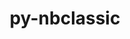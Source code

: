 ---
title: "py-nbclassic"
layout: cache
categories: [package, develop]
meta: {"compilers": ["gcc@=11.4.0", "gcc@=9.4.0", "oneapi@=2024.2.1"], "num_specs": 66, "num_specs_by_stack": {"e4s": 30, "e4s-neoverse-v2": 8, "e4s-neoverse_v1": 9, "e4s-oneapi": 13, "e4s-power": 6, "root": 66}, "oss": ["ubuntu20.04", "ubuntu22.04"], "platforms": ["linux"], "stacks": ["e4s", "e4s-neoverse-v2", "e4s-neoverse_v1", "e4s-oneapi", "e4s-power", "root"], "targets": ["neoverse_v1", "neoverse_v2", "ppc64le", "x86_64_v3"], "versions": ["1.1.0"]}
spec_details: [{"compiler": "gcc@=9.4.0", "hash": "umsmmp7bdirbtklxxxulsbhwvekygfdc", "os": "ubuntu20.04", "platform": "linux", "size": "-", "stacks": ["e4s-power", "root"], "tarball": "https://binaries.spack.io/develop/build_cache/linux-ubuntu20.04-ppc64le/gcc-9.4.0/py-nbclassic-1.1.0/linux-ubuntu20.04-ppc64le-gcc-9.4.0-py-nbclassic-1.1.0-umsmmp7bdirbtklxxxulsbhwvekygfdc.spack", "target": "ppc64le", "variants": ["build_system=python_pip"], "versions": ["1.1.0"]}, {"compiler": "gcc@=9.4.0", "hash": "s5buwghyxegv4etqcow4u7dbtongcgm5", "os": "ubuntu20.04", "platform": "linux", "size": "-", "stacks": ["e4s-power", "root"], "tarball": "https://binaries.spack.io/develop/build_cache/linux-ubuntu20.04-ppc64le/gcc-9.4.0/py-nbclassic-1.1.0/linux-ubuntu20.04-ppc64le-gcc-9.4.0-py-nbclassic-1.1.0-s5buwghyxegv4etqcow4u7dbtongcgm5.spack", "target": "ppc64le", "variants": ["build_system=python_pip"], "versions": ["1.1.0"]}, {"compiler": "gcc@=9.4.0", "hash": "d6xd5tdr6jiy642irunuo7saeqd45iub", "os": "ubuntu20.04", "platform": "linux", "size": "-", "stacks": ["e4s-power", "root"], "tarball": "https://binaries.spack.io/develop/build_cache/linux-ubuntu20.04-ppc64le/gcc-9.4.0/py-nbclassic-1.1.0/linux-ubuntu20.04-ppc64le-gcc-9.4.0-py-nbclassic-1.1.0-d6xd5tdr6jiy642irunuo7saeqd45iub.spack", "target": "ppc64le", "variants": ["build_system=python_pip"], "versions": ["1.1.0"]}, {"compiler": "gcc@=9.4.0", "hash": "5bbi3say7kml642bzuwvug2o5orapwme", "os": "ubuntu20.04", "platform": "linux", "size": "-", "stacks": ["e4s-power", "root"], "tarball": "https://binaries.spack.io/develop/build_cache/linux-ubuntu20.04-ppc64le/gcc-9.4.0/py-nbclassic-1.1.0/linux-ubuntu20.04-ppc64le-gcc-9.4.0-py-nbclassic-1.1.0-5bbi3say7kml642bzuwvug2o5orapwme.spack", "target": "ppc64le", "variants": ["build_system=python_pip"], "versions": ["1.1.0"]}, {"compiler": "gcc@=9.4.0", "hash": "xoooigeor636ssakeg6o6mny4c3li6e2", "os": "ubuntu20.04", "platform": "linux", "size": "-", "stacks": ["e4s-power", "root"], "tarball": "https://binaries.spack.io/develop/build_cache/linux-ubuntu20.04-ppc64le/gcc-9.4.0/py-nbclassic-1.1.0/linux-ubuntu20.04-ppc64le-gcc-9.4.0-py-nbclassic-1.1.0-xoooigeor636ssakeg6o6mny4c3li6e2.spack", "target": "ppc64le", "variants": ["build_system=python_pip"], "versions": ["1.1.0"]}, {"compiler": "gcc@=9.4.0", "hash": "zdfu5gl6egq2oskzyqn6z42dp4akdiao", "os": "ubuntu20.04", "platform": "linux", "size": "-", "stacks": ["e4s-power", "root"], "tarball": "https://binaries.spack.io/develop/build_cache/linux-ubuntu20.04-ppc64le/gcc-9.4.0/py-nbclassic-1.1.0/linux-ubuntu20.04-ppc64le-gcc-9.4.0-py-nbclassic-1.1.0-zdfu5gl6egq2oskzyqn6z42dp4akdiao.spack", "target": "ppc64le", "variants": ["build_system=python_pip"], "versions": ["1.1.0"]}, {"compiler": "gcc@=11.4.0", "hash": "jbdllc7hfdeqfkk5csqimcdvhmeezvuu", "os": "ubuntu22.04", "platform": "linux", "size": "-", "stacks": ["e4s-neoverse_v1", "root"], "tarball": "https://binaries.spack.io/develop/build_cache/linux-ubuntu22.04-neoverse_v1/gcc-11.4.0/py-nbclassic-1.1.0/linux-ubuntu22.04-neoverse_v1-gcc-11.4.0-py-nbclassic-1.1.0-jbdllc7hfdeqfkk5csqimcdvhmeezvuu.spack", "target": "neoverse_v1", "variants": ["build_system=python_pip"], "versions": ["1.1.0"]}, {"compiler": "gcc@=11.4.0", "hash": "e57aqrui2zxzksv6k3immh4l3o4lc5re", "os": "ubuntu22.04", "platform": "linux", "size": "-", "stacks": ["e4s-neoverse_v1", "root"], "tarball": "https://binaries.spack.io/develop/build_cache/linux-ubuntu22.04-neoverse_v1/gcc-11.4.0/py-nbclassic-1.1.0/linux-ubuntu22.04-neoverse_v1-gcc-11.4.0-py-nbclassic-1.1.0-e57aqrui2zxzksv6k3immh4l3o4lc5re.spack", "target": "neoverse_v1", "variants": ["build_system=python_pip"], "versions": ["1.1.0"]}, {"compiler": "gcc@=11.4.0", "hash": "dwpd27xk5ir2ph32zce5xsac7mpwbm4s", "os": "ubuntu22.04", "platform": "linux", "size": "-", "stacks": ["e4s-neoverse_v1", "root"], "tarball": "https://binaries.spack.io/develop/build_cache/linux-ubuntu22.04-neoverse_v1/gcc-11.4.0/py-nbclassic-1.1.0/linux-ubuntu22.04-neoverse_v1-gcc-11.4.0-py-nbclassic-1.1.0-dwpd27xk5ir2ph32zce5xsac7mpwbm4s.spack", "target": "neoverse_v1", "variants": ["build_system=python_pip"], "versions": ["1.1.0"]}, {"compiler": "gcc@=11.4.0", "hash": "stluawnrhxvd33zb7pr5v3zibnd5spe3", "os": "ubuntu22.04", "platform": "linux", "size": "-", "stacks": ["e4s-neoverse_v1", "root"], "tarball": "https://binaries.spack.io/develop/build_cache/linux-ubuntu22.04-neoverse_v1/gcc-11.4.0/py-nbclassic-1.1.0/linux-ubuntu22.04-neoverse_v1-gcc-11.4.0-py-nbclassic-1.1.0-stluawnrhxvd33zb7pr5v3zibnd5spe3.spack", "target": "neoverse_v1", "variants": ["build_system=python_pip"], "versions": ["1.1.0"]}, {"compiler": "gcc@=11.4.0", "hash": "a4vx57ng2b6lmaj5svg7yv5zzjfmij7s", "os": "ubuntu22.04", "platform": "linux", "size": "-", "stacks": ["e4s-neoverse_v1", "root"], "tarball": "https://binaries.spack.io/develop/build_cache/linux-ubuntu22.04-neoverse_v1/gcc-11.4.0/py-nbclassic-1.1.0/linux-ubuntu22.04-neoverse_v1-gcc-11.4.0-py-nbclassic-1.1.0-a4vx57ng2b6lmaj5svg7yv5zzjfmij7s.spack", "target": "neoverse_v1", "variants": ["build_system=python_pip"], "versions": ["1.1.0"]}, {"compiler": "gcc@=11.4.0", "hash": "ujb44cmsvonkosuzukecmnqksoijfpu4", "os": "ubuntu22.04", "platform": "linux", "size": "-", "stacks": ["e4s-neoverse_v1", "root"], "tarball": "https://binaries.spack.io/develop/build_cache/linux-ubuntu22.04-neoverse_v1/gcc-11.4.0/py-nbclassic-1.1.0/linux-ubuntu22.04-neoverse_v1-gcc-11.4.0-py-nbclassic-1.1.0-ujb44cmsvonkosuzukecmnqksoijfpu4.spack", "target": "neoverse_v1", "variants": ["build_system=python_pip"], "versions": ["1.1.0"]}, {"compiler": "gcc@=11.4.0", "hash": "vb5o6zbpywm77vptg63rkoiqs65pmbfg", "os": "ubuntu22.04", "platform": "linux", "size": "-", "stacks": ["e4s-neoverse_v1", "root"], "tarball": "https://binaries.spack.io/develop/build_cache/linux-ubuntu22.04-neoverse_v1/gcc-11.4.0/py-nbclassic-1.1.0/linux-ubuntu22.04-neoverse_v1-gcc-11.4.0-py-nbclassic-1.1.0-vb5o6zbpywm77vptg63rkoiqs65pmbfg.spack", "target": "neoverse_v1", "variants": ["build_system=python_pip"], "versions": ["1.1.0"]}, {"compiler": "gcc@=11.4.0", "hash": "woxszjqss3qx4dvg42h7ifyy3hxyqthg", "os": "ubuntu22.04", "platform": "linux", "size": "-", "stacks": ["e4s-neoverse_v1", "root"], "tarball": "https://binaries.spack.io/develop/build_cache/linux-ubuntu22.04-neoverse_v1/gcc-11.4.0/py-nbclassic-1.1.0/linux-ubuntu22.04-neoverse_v1-gcc-11.4.0-py-nbclassic-1.1.0-woxszjqss3qx4dvg42h7ifyy3hxyqthg.spack", "target": "neoverse_v1", "variants": ["build_system=python_pip"], "versions": ["1.1.0"]}, {"compiler": "gcc@=11.4.0", "hash": "crosr5pkvxscrjojl7w3dq3hgws4p7ul", "os": "ubuntu22.04", "platform": "linux", "size": "-", "stacks": ["e4s-neoverse_v1", "root"], "tarball": "https://binaries.spack.io/develop/build_cache/linux-ubuntu22.04-neoverse_v1/gcc-11.4.0/py-nbclassic-1.1.0/linux-ubuntu22.04-neoverse_v1-gcc-11.4.0-py-nbclassic-1.1.0-crosr5pkvxscrjojl7w3dq3hgws4p7ul.spack", "target": "neoverse_v1", "variants": ["build_system=python_pip"], "versions": ["1.1.0"]}, {"compiler": "gcc@=11.4.0", "hash": "thnml5bnfrbpkc5lkxd2w5ocq7r4azzf", "os": "ubuntu22.04", "platform": "linux", "size": "-", "stacks": ["e4s-neoverse-v2", "root"], "tarball": "https://binaries.spack.io/develop/build_cache/linux-ubuntu22.04-neoverse_v2/gcc-11.4.0/py-nbclassic-1.1.0/linux-ubuntu22.04-neoverse_v2-gcc-11.4.0-py-nbclassic-1.1.0-thnml5bnfrbpkc5lkxd2w5ocq7r4azzf.spack", "target": "neoverse_v2", "variants": ["build_system=python_pip"], "versions": ["1.1.0"]}, {"compiler": "gcc@=11.4.0", "hash": "loknvplfbbd2wxxyu6kwl2bcsmxbskzg", "os": "ubuntu22.04", "platform": "linux", "size": "-", "stacks": ["e4s-neoverse-v2", "root"], "tarball": "https://binaries.spack.io/develop/build_cache/linux-ubuntu22.04-neoverse_v2/gcc-11.4.0/py-nbclassic-1.1.0/linux-ubuntu22.04-neoverse_v2-gcc-11.4.0-py-nbclassic-1.1.0-loknvplfbbd2wxxyu6kwl2bcsmxbskzg.spack", "target": "neoverse_v2", "variants": ["build_system=python_pip"], "versions": ["1.1.0"]}, {"compiler": "gcc@=11.4.0", "hash": "ayvhiyztxu6snoepzem2wnyl6hazvqiy", "os": "ubuntu22.04", "platform": "linux", "size": "-", "stacks": ["e4s-neoverse-v2", "root"], "tarball": "https://binaries.spack.io/develop/build_cache/linux-ubuntu22.04-neoverse_v2/gcc-11.4.0/py-nbclassic-1.1.0/linux-ubuntu22.04-neoverse_v2-gcc-11.4.0-py-nbclassic-1.1.0-ayvhiyztxu6snoepzem2wnyl6hazvqiy.spack", "target": "neoverse_v2", "variants": ["build_system=python_pip"], "versions": ["1.1.0"]}, {"compiler": "gcc@=11.4.0", "hash": "mlzcvta5rvtk3cze7yskt5lpcsldaiep", "os": "ubuntu22.04", "platform": "linux", "size": "-", "stacks": ["e4s-neoverse-v2", "root"], "tarball": "https://binaries.spack.io/develop/build_cache/linux-ubuntu22.04-neoverse_v2/gcc-11.4.0/py-nbclassic-1.1.0/linux-ubuntu22.04-neoverse_v2-gcc-11.4.0-py-nbclassic-1.1.0-mlzcvta5rvtk3cze7yskt5lpcsldaiep.spack", "target": "neoverse_v2", "variants": ["build_system=python_pip"], "versions": ["1.1.0"]}, {"compiler": "gcc@=11.4.0", "hash": "o7pbaknkkrcj5eilrrll5ngbvinavjha", "os": "ubuntu22.04", "platform": "linux", "size": "-", "stacks": ["e4s-neoverse-v2", "root"], "tarball": "https://binaries.spack.io/develop/build_cache/linux-ubuntu22.04-neoverse_v2/gcc-11.4.0/py-nbclassic-1.1.0/linux-ubuntu22.04-neoverse_v2-gcc-11.4.0-py-nbclassic-1.1.0-o7pbaknkkrcj5eilrrll5ngbvinavjha.spack", "target": "neoverse_v2", "variants": ["build_system=python_pip"], "versions": ["1.1.0"]}, {"compiler": "gcc@=11.4.0", "hash": "bc3p3lgx5q2km5le6tfctorvywc3buct", "os": "ubuntu22.04", "platform": "linux", "size": "-", "stacks": ["e4s-neoverse-v2", "root"], "tarball": "https://binaries.spack.io/develop/build_cache/linux-ubuntu22.04-neoverse_v2/gcc-11.4.0/py-nbclassic-1.1.0/linux-ubuntu22.04-neoverse_v2-gcc-11.4.0-py-nbclassic-1.1.0-bc3p3lgx5q2km5le6tfctorvywc3buct.spack", "target": "neoverse_v2", "variants": ["build_system=python_pip"], "versions": ["1.1.0"]}, {"compiler": "gcc@=11.4.0", "hash": "ryeeqm26it3rsmvvb2a3vt6tu3d2ad5g", "os": "ubuntu22.04", "platform": "linux", "size": "-", "stacks": ["e4s-neoverse-v2", "root"], "tarball": "https://binaries.spack.io/develop/build_cache/linux-ubuntu22.04-neoverse_v2/gcc-11.4.0/py-nbclassic-1.1.0/linux-ubuntu22.04-neoverse_v2-gcc-11.4.0-py-nbclassic-1.1.0-ryeeqm26it3rsmvvb2a3vt6tu3d2ad5g.spack", "target": "neoverse_v2", "variants": ["build_system=python_pip"], "versions": ["1.1.0"]}, {"compiler": "gcc@=11.4.0", "hash": "tmkxlcsqdor6dljbjq5ymclztrf64o7c", "os": "ubuntu22.04", "platform": "linux", "size": "-", "stacks": ["e4s-neoverse-v2", "root"], "tarball": "https://binaries.spack.io/develop/build_cache/linux-ubuntu22.04-neoverse_v2/gcc-11.4.0/py-nbclassic-1.1.0/linux-ubuntu22.04-neoverse_v2-gcc-11.4.0-py-nbclassic-1.1.0-tmkxlcsqdor6dljbjq5ymclztrf64o7c.spack", "target": "neoverse_v2", "variants": ["build_system=python_pip"], "versions": ["1.1.0"]}, {"compiler": "gcc@=11.4.0", "hash": "jegx27uzksvl7oqzfy45ro5arqfsfoey", "os": "ubuntu22.04", "platform": "linux", "size": "-", "stacks": ["e4s", "root"], "tarball": "https://binaries.spack.io/develop/build_cache/linux-ubuntu22.04-x86_64_v3/gcc-11.4.0/py-nbclassic-1.1.0/linux-ubuntu22.04-x86_64_v3-gcc-11.4.0-py-nbclassic-1.1.0-jegx27uzksvl7oqzfy45ro5arqfsfoey.spack", "target": "x86_64_v3", "variants": ["build_system=python_pip"], "versions": ["1.1.0"]}, {"compiler": "gcc@=11.4.0", "hash": "4ultemry7s6zcsrcrmvhcs6ppyhysnov", "os": "ubuntu22.04", "platform": "linux", "size": "-", "stacks": ["e4s", "root"], "tarball": "https://binaries.spack.io/develop/build_cache/linux-ubuntu22.04-x86_64_v3/gcc-11.4.0/py-nbclassic-1.1.0/linux-ubuntu22.04-x86_64_v3-gcc-11.4.0-py-nbclassic-1.1.0-4ultemry7s6zcsrcrmvhcs6ppyhysnov.spack", "target": "x86_64_v3", "variants": ["build_system=python_pip"], "versions": ["1.1.0"]}, {"compiler": "gcc@=11.4.0", "hash": "tdiotstk4sv35otulj7z5bjyc2dddppj", "os": "ubuntu22.04", "platform": "linux", "size": "-", "stacks": ["e4s", "root"], "tarball": "https://binaries.spack.io/develop/build_cache/linux-ubuntu22.04-x86_64_v3/gcc-11.4.0/py-nbclassic-1.1.0/linux-ubuntu22.04-x86_64_v3-gcc-11.4.0-py-nbclassic-1.1.0-tdiotstk4sv35otulj7z5bjyc2dddppj.spack", "target": "x86_64_v3", "variants": ["build_system=python_pip"], "versions": ["1.1.0"]}, {"compiler": "gcc@=11.4.0", "hash": "rkvbg4d4exvcxwqwxjxglolgmbvu7hiy", "os": "ubuntu22.04", "platform": "linux", "size": "-", "stacks": ["e4s", "root"], "tarball": "https://binaries.spack.io/develop/build_cache/linux-ubuntu22.04-x86_64_v3/gcc-11.4.0/py-nbclassic-1.1.0/linux-ubuntu22.04-x86_64_v3-gcc-11.4.0-py-nbclassic-1.1.0-rkvbg4d4exvcxwqwxjxglolgmbvu7hiy.spack", "target": "x86_64_v3", "variants": ["build_system=python_pip"], "versions": ["1.1.0"]}, {"compiler": "gcc@=11.4.0", "hash": "anwftka3vqccrknpoli7z7mibax3lwnm", "os": "ubuntu22.04", "platform": "linux", "size": "-", "stacks": ["e4s", "root"], "tarball": "https://binaries.spack.io/develop/build_cache/linux-ubuntu22.04-x86_64_v3/gcc-11.4.0/py-nbclassic-1.1.0/linux-ubuntu22.04-x86_64_v3-gcc-11.4.0-py-nbclassic-1.1.0-anwftka3vqccrknpoli7z7mibax3lwnm.spack", "target": "x86_64_v3", "variants": ["build_system=python_pip"], "versions": ["1.1.0"]}, {"compiler": "gcc@=11.4.0", "hash": "cc6afbp7lozadkpgiu6ny2h52aku7kyb", "os": "ubuntu22.04", "platform": "linux", "size": "-", "stacks": ["e4s", "root"], "tarball": "https://binaries.spack.io/develop/build_cache/linux-ubuntu22.04-x86_64_v3/gcc-11.4.0/py-nbclassic-1.1.0/linux-ubuntu22.04-x86_64_v3-gcc-11.4.0-py-nbclassic-1.1.0-cc6afbp7lozadkpgiu6ny2h52aku7kyb.spack", "target": "x86_64_v3", "variants": ["build_system=python_pip"], "versions": ["1.1.0"]}, {"compiler": "gcc@=11.4.0", "hash": "bigt66ndvijnjfy3f76bm5bbi4qipfgq", "os": "ubuntu22.04", "platform": "linux", "size": "-", "stacks": ["e4s", "root"], "tarball": "https://binaries.spack.io/develop/build_cache/linux-ubuntu22.04-x86_64_v3/gcc-11.4.0/py-nbclassic-1.1.0/linux-ubuntu22.04-x86_64_v3-gcc-11.4.0-py-nbclassic-1.1.0-bigt66ndvijnjfy3f76bm5bbi4qipfgq.spack", "target": "x86_64_v3", "variants": ["build_system=python_pip"], "versions": ["1.1.0"]}, {"compiler": "gcc@=11.4.0", "hash": "r2kwhmdmndosknogvwrjjgiwje2j76v5", "os": "ubuntu22.04", "platform": "linux", "size": "-", "stacks": ["e4s", "root"], "tarball": "https://binaries.spack.io/develop/build_cache/linux-ubuntu22.04-x86_64_v3/gcc-11.4.0/py-nbclassic-1.1.0/linux-ubuntu22.04-x86_64_v3-gcc-11.4.0-py-nbclassic-1.1.0-r2kwhmdmndosknogvwrjjgiwje2j76v5.spack", "target": "x86_64_v3", "variants": ["build_system=python_pip"], "versions": ["1.1.0"]}, {"compiler": "gcc@=11.4.0", "hash": "43zugjrqvntjul57folznbq5lxumamxp", "os": "ubuntu22.04", "platform": "linux", "size": "-", "stacks": ["e4s", "root"], "tarball": "https://binaries.spack.io/develop/build_cache/linux-ubuntu22.04-x86_64_v3/gcc-11.4.0/py-nbclassic-1.1.0/linux-ubuntu22.04-x86_64_v3-gcc-11.4.0-py-nbclassic-1.1.0-43zugjrqvntjul57folznbq5lxumamxp.spack", "target": "x86_64_v3", "variants": ["build_system=python_pip"], "versions": ["1.1.0"]}, {"compiler": "gcc@=11.4.0", "hash": "uunxp6qlut34id3dempg7ir6icd6wgmh", "os": "ubuntu22.04", "platform": "linux", "size": "-", "stacks": ["e4s", "root"], "tarball": "https://binaries.spack.io/develop/build_cache/linux-ubuntu22.04-x86_64_v3/gcc-11.4.0/py-nbclassic-1.1.0/linux-ubuntu22.04-x86_64_v3-gcc-11.4.0-py-nbclassic-1.1.0-uunxp6qlut34id3dempg7ir6icd6wgmh.spack", "target": "x86_64_v3", "variants": ["build_system=python_pip"], "versions": ["1.1.0"]}, {"compiler": "gcc@=11.4.0", "hash": "xlca7mfzd2q2tcgglcgfwr7vhdelfm6o", "os": "ubuntu22.04", "platform": "linux", "size": "-", "stacks": ["e4s", "root"], "tarball": "https://binaries.spack.io/develop/build_cache/linux-ubuntu22.04-x86_64_v3/gcc-11.4.0/py-nbclassic-1.1.0/linux-ubuntu22.04-x86_64_v3-gcc-11.4.0-py-nbclassic-1.1.0-xlca7mfzd2q2tcgglcgfwr7vhdelfm6o.spack", "target": "x86_64_v3", "variants": ["build_system=python_pip"], "versions": ["1.1.0"]}, {"compiler": "gcc@=11.4.0", "hash": "qhxox6tzpaye32ndgtd2r44n2jpgkbwo", "os": "ubuntu22.04", "platform": "linux", "size": "-", "stacks": ["e4s", "root"], "tarball": "https://binaries.spack.io/develop/build_cache/linux-ubuntu22.04-x86_64_v3/gcc-11.4.0/py-nbclassic-1.1.0/linux-ubuntu22.04-x86_64_v3-gcc-11.4.0-py-nbclassic-1.1.0-qhxox6tzpaye32ndgtd2r44n2jpgkbwo.spack", "target": "x86_64_v3", "variants": ["build_system=python_pip"], "versions": ["1.1.0"]}, {"compiler": "gcc@=11.4.0", "hash": "jqae3efxndiuufjel3uebmv3rm7ewbng", "os": "ubuntu22.04", "platform": "linux", "size": "-", "stacks": ["e4s", "root"], "tarball": "https://binaries.spack.io/develop/build_cache/linux-ubuntu22.04-x86_64_v3/gcc-11.4.0/py-nbclassic-1.1.0/linux-ubuntu22.04-x86_64_v3-gcc-11.4.0-py-nbclassic-1.1.0-jqae3efxndiuufjel3uebmv3rm7ewbng.spack", "target": "x86_64_v3", "variants": ["build_system=python_pip"], "versions": ["1.1.0"]}, {"compiler": "gcc@=11.4.0", "hash": "vkcvy2jhy6xrhx5qj2pfwzttjxg6lpw6", "os": "ubuntu22.04", "platform": "linux", "size": "-", "stacks": ["e4s", "root"], "tarball": "https://binaries.spack.io/develop/build_cache/linux-ubuntu22.04-x86_64_v3/gcc-11.4.0/py-nbclassic-1.1.0/linux-ubuntu22.04-x86_64_v3-gcc-11.4.0-py-nbclassic-1.1.0-vkcvy2jhy6xrhx5qj2pfwzttjxg6lpw6.spack", "target": "x86_64_v3", "variants": ["build_system=python_pip"], "versions": ["1.1.0"]}, {"compiler": "gcc@=11.4.0", "hash": "jiwtl56e5ugxhql6tymhdwvyuske26e3", "os": "ubuntu22.04", "platform": "linux", "size": "-", "stacks": ["e4s", "root"], "tarball": "https://binaries.spack.io/develop/build_cache/linux-ubuntu22.04-x86_64_v3/gcc-11.4.0/py-nbclassic-1.1.0/linux-ubuntu22.04-x86_64_v3-gcc-11.4.0-py-nbclassic-1.1.0-jiwtl56e5ugxhql6tymhdwvyuske26e3.spack", "target": "x86_64_v3", "variants": ["build_system=python_pip"], "versions": ["1.1.0"]}, {"compiler": "gcc@=11.4.0", "hash": "6wjwluet5mbezipq6lrqeb53abi4rif3", "os": "ubuntu22.04", "platform": "linux", "size": "-", "stacks": ["e4s", "root"], "tarball": "https://binaries.spack.io/develop/build_cache/linux-ubuntu22.04-x86_64_v3/gcc-11.4.0/py-nbclassic-1.1.0/linux-ubuntu22.04-x86_64_v3-gcc-11.4.0-py-nbclassic-1.1.0-6wjwluet5mbezipq6lrqeb53abi4rif3.spack", "target": "x86_64_v3", "variants": ["build_system=python_pip"], "versions": ["1.1.0"]}, {"compiler": "gcc@=11.4.0", "hash": "li5g6lpiphkgmzedsk4ubd2ty5iunor5", "os": "ubuntu22.04", "platform": "linux", "size": "-", "stacks": ["e4s", "root"], "tarball": "https://binaries.spack.io/develop/build_cache/linux-ubuntu22.04-x86_64_v3/gcc-11.4.0/py-nbclassic-1.1.0/linux-ubuntu22.04-x86_64_v3-gcc-11.4.0-py-nbclassic-1.1.0-li5g6lpiphkgmzedsk4ubd2ty5iunor5.spack", "target": "x86_64_v3", "variants": ["build_system=python_pip"], "versions": ["1.1.0"]}, {"compiler": "gcc@=11.4.0", "hash": "q7jma2enunufvwdvjojzqylu2bwkc45q", "os": "ubuntu22.04", "platform": "linux", "size": "-", "stacks": ["e4s", "root"], "tarball": "https://binaries.spack.io/develop/build_cache/linux-ubuntu22.04-x86_64_v3/gcc-11.4.0/py-nbclassic-1.1.0/linux-ubuntu22.04-x86_64_v3-gcc-11.4.0-py-nbclassic-1.1.0-q7jma2enunufvwdvjojzqylu2bwkc45q.spack", "target": "x86_64_v3", "variants": ["build_system=python_pip"], "versions": ["1.1.0"]}, {"compiler": "gcc@=11.4.0", "hash": "zhzsqobayuvx7owojdmgyqm5s2uk7lgw", "os": "ubuntu22.04", "platform": "linux", "size": "-", "stacks": ["e4s", "root"], "tarball": "https://binaries.spack.io/develop/build_cache/linux-ubuntu22.04-x86_64_v3/gcc-11.4.0/py-nbclassic-1.1.0/linux-ubuntu22.04-x86_64_v3-gcc-11.4.0-py-nbclassic-1.1.0-zhzsqobayuvx7owojdmgyqm5s2uk7lgw.spack", "target": "x86_64_v3", "variants": ["build_system=python_pip"], "versions": ["1.1.0"]}, {"compiler": "gcc@=11.4.0", "hash": "wktjky6btd233db7oiwyhu453anwl4dd", "os": "ubuntu22.04", "platform": "linux", "size": "-", "stacks": ["e4s", "root"], "tarball": "https://binaries.spack.io/develop/build_cache/linux-ubuntu22.04-x86_64_v3/gcc-11.4.0/py-nbclassic-1.1.0/linux-ubuntu22.04-x86_64_v3-gcc-11.4.0-py-nbclassic-1.1.0-wktjky6btd233db7oiwyhu453anwl4dd.spack", "target": "x86_64_v3", "variants": ["build_system=python_pip"], "versions": ["1.1.0"]}, {"compiler": "gcc@=11.4.0", "hash": "z4tl24p5uwpxf7qw7qmnalxswotscowd", "os": "ubuntu22.04", "platform": "linux", "size": "-", "stacks": ["e4s", "root"], "tarball": "https://binaries.spack.io/develop/build_cache/linux-ubuntu22.04-x86_64_v3/gcc-11.4.0/py-nbclassic-1.1.0/linux-ubuntu22.04-x86_64_v3-gcc-11.4.0-py-nbclassic-1.1.0-z4tl24p5uwpxf7qw7qmnalxswotscowd.spack", "target": "x86_64_v3", "variants": ["build_system=python_pip"], "versions": ["1.1.0"]}, {"compiler": "gcc@=11.4.0", "hash": "zgno4hzeldf3mwn73z3mwqoyx7ikp4p5", "os": "ubuntu22.04", "platform": "linux", "size": "-", "stacks": ["e4s", "root"], "tarball": "https://binaries.spack.io/develop/build_cache/linux-ubuntu22.04-x86_64_v3/gcc-11.4.0/py-nbclassic-1.1.0/linux-ubuntu22.04-x86_64_v3-gcc-11.4.0-py-nbclassic-1.1.0-zgno4hzeldf3mwn73z3mwqoyx7ikp4p5.spack", "target": "x86_64_v3", "variants": ["build_system=python_pip"], "versions": ["1.1.0"]}, {"compiler": "gcc@=11.4.0", "hash": "swb4h4ywoaht7shzsflfsl44xopf7zm4", "os": "ubuntu22.04", "platform": "linux", "size": "-", "stacks": ["e4s", "root"], "tarball": "https://binaries.spack.io/develop/build_cache/linux-ubuntu22.04-x86_64_v3/gcc-11.4.0/py-nbclassic-1.1.0/linux-ubuntu22.04-x86_64_v3-gcc-11.4.0-py-nbclassic-1.1.0-swb4h4ywoaht7shzsflfsl44xopf7zm4.spack", "target": "x86_64_v3", "variants": ["build_system=python_pip"], "versions": ["1.1.0"]}, {"compiler": "gcc@=11.4.0", "hash": "jh2bgfjhraqq2ighvso6mdlemmelpn25", "os": "ubuntu22.04", "platform": "linux", "size": "-", "stacks": ["e4s", "root"], "tarball": "https://binaries.spack.io/develop/build_cache/linux-ubuntu22.04-x86_64_v3/gcc-11.4.0/py-nbclassic-1.1.0/linux-ubuntu22.04-x86_64_v3-gcc-11.4.0-py-nbclassic-1.1.0-jh2bgfjhraqq2ighvso6mdlemmelpn25.spack", "target": "x86_64_v3", "variants": ["build_system=python_pip"], "versions": ["1.1.0"]}, {"compiler": "gcc@=11.4.0", "hash": "ugsn4a77wtdxuwdly2nyo7np6axlcv3z", "os": "ubuntu22.04", "platform": "linux", "size": "-", "stacks": ["e4s", "root"], "tarball": "https://binaries.spack.io/develop/build_cache/linux-ubuntu22.04-x86_64_v3/gcc-11.4.0/py-nbclassic-1.1.0/linux-ubuntu22.04-x86_64_v3-gcc-11.4.0-py-nbclassic-1.1.0-ugsn4a77wtdxuwdly2nyo7np6axlcv3z.spack", "target": "x86_64_v3", "variants": ["build_system=python_pip"], "versions": ["1.1.0"]}, {"compiler": "gcc@=11.4.0", "hash": "st3j6eeykvtqb2isjjptc73oy5gmouig", "os": "ubuntu22.04", "platform": "linux", "size": "-", "stacks": ["e4s", "root"], "tarball": "https://binaries.spack.io/develop/build_cache/linux-ubuntu22.04-x86_64_v3/gcc-11.4.0/py-nbclassic-1.1.0/linux-ubuntu22.04-x86_64_v3-gcc-11.4.0-py-nbclassic-1.1.0-st3j6eeykvtqb2isjjptc73oy5gmouig.spack", "target": "x86_64_v3", "variants": ["build_system=python_pip"], "versions": ["1.1.0"]}, {"compiler": "gcc@=11.4.0", "hash": "6sqenhy5kozg36cp54zmte3krwol7xet", "os": "ubuntu22.04", "platform": "linux", "size": "-", "stacks": ["e4s", "root"], "tarball": "https://binaries.spack.io/develop/build_cache/linux-ubuntu22.04-x86_64_v3/gcc-11.4.0/py-nbclassic-1.1.0/linux-ubuntu22.04-x86_64_v3-gcc-11.4.0-py-nbclassic-1.1.0-6sqenhy5kozg36cp54zmte3krwol7xet.spack", "target": "x86_64_v3", "variants": ["build_system=python_pip"], "versions": ["1.1.0"]}, {"compiler": "gcc@=11.4.0", "hash": "utoibl3esh7qppyevdocimecoskr266a", "os": "ubuntu22.04", "platform": "linux", "size": "-", "stacks": ["e4s", "root"], "tarball": "https://binaries.spack.io/develop/build_cache/linux-ubuntu22.04-x86_64_v3/gcc-11.4.0/py-nbclassic-1.1.0/linux-ubuntu22.04-x86_64_v3-gcc-11.4.0-py-nbclassic-1.1.0-utoibl3esh7qppyevdocimecoskr266a.spack", "target": "x86_64_v3", "variants": ["build_system=python_pip"], "versions": ["1.1.0"]}, {"compiler": "gcc@=11.4.0", "hash": "oe6bz2xuubc432r6awxodwiua2z22on5", "os": "ubuntu22.04", "platform": "linux", "size": "-", "stacks": ["e4s", "root"], "tarball": "https://binaries.spack.io/develop/build_cache/linux-ubuntu22.04-x86_64_v3/gcc-11.4.0/py-nbclassic-1.1.0/linux-ubuntu22.04-x86_64_v3-gcc-11.4.0-py-nbclassic-1.1.0-oe6bz2xuubc432r6awxodwiua2z22on5.spack", "target": "x86_64_v3", "variants": ["build_system=python_pip"], "versions": ["1.1.0"]}, {"compiler": "gcc@=11.4.0", "hash": "hlfjdnmdprcs5lvrlhxt7airzvwj23cb", "os": "ubuntu22.04", "platform": "linux", "size": "-", "stacks": ["e4s", "root"], "tarball": "https://binaries.spack.io/develop/build_cache/linux-ubuntu22.04-x86_64_v3/gcc-11.4.0/py-nbclassic-1.1.0/linux-ubuntu22.04-x86_64_v3-gcc-11.4.0-py-nbclassic-1.1.0-hlfjdnmdprcs5lvrlhxt7airzvwj23cb.spack", "target": "x86_64_v3", "variants": ["build_system=python_pip"], "versions": ["1.1.0"]}, {"compiler": "oneapi@=2024.2.1", "hash": "ymv4aouhv3lw5zzexyazzh6sr7ez274v", "os": "ubuntu22.04", "platform": "linux", "size": "-", "stacks": ["e4s-oneapi", "root"], "tarball": "https://binaries.spack.io/develop/build_cache/linux-ubuntu22.04-x86_64_v3/oneapi-2024.2.1/py-nbclassic-1.1.0/linux-ubuntu22.04-x86_64_v3-oneapi-2024.2.1-py-nbclassic-1.1.0-ymv4aouhv3lw5zzexyazzh6sr7ez274v.spack", "target": "x86_64_v3", "variants": ["build_system=python_pip"], "versions": ["1.1.0"]}, {"compiler": "oneapi@=2024.2.1", "hash": "kx2w2bb4ffhog7oqga33alaqf3ltbpqx", "os": "ubuntu22.04", "platform": "linux", "size": "-", "stacks": ["e4s-oneapi", "root"], "tarball": "https://binaries.spack.io/develop/build_cache/linux-ubuntu22.04-x86_64_v3/oneapi-2024.2.1/py-nbclassic-1.1.0/linux-ubuntu22.04-x86_64_v3-oneapi-2024.2.1-py-nbclassic-1.1.0-kx2w2bb4ffhog7oqga33alaqf3ltbpqx.spack", "target": "x86_64_v3", "variants": ["build_system=python_pip"], "versions": ["1.1.0"]}, {"compiler": "oneapi@=2024.2.1", "hash": "fatuf47gqdovfxmkgpmbjtiiblrwnkjr", "os": "ubuntu22.04", "platform": "linux", "size": "-", "stacks": ["e4s-oneapi", "root"], "tarball": "https://binaries.spack.io/develop/build_cache/linux-ubuntu22.04-x86_64_v3/oneapi-2024.2.1/py-nbclassic-1.1.0/linux-ubuntu22.04-x86_64_v3-oneapi-2024.2.1-py-nbclassic-1.1.0-fatuf47gqdovfxmkgpmbjtiiblrwnkjr.spack", "target": "x86_64_v3", "variants": ["build_system=python_pip"], "versions": ["1.1.0"]}, {"compiler": "oneapi@=2024.2.1", "hash": "d5c6kvzcw7mf7fpzec2l23z7igsnkvbh", "os": "ubuntu22.04", "platform": "linux", "size": "-", "stacks": ["e4s-oneapi", "root"], "tarball": "https://binaries.spack.io/develop/build_cache/linux-ubuntu22.04-x86_64_v3/oneapi-2024.2.1/py-nbclassic-1.1.0/linux-ubuntu22.04-x86_64_v3-oneapi-2024.2.1-py-nbclassic-1.1.0-d5c6kvzcw7mf7fpzec2l23z7igsnkvbh.spack", "target": "x86_64_v3", "variants": ["build_system=python_pip"], "versions": ["1.1.0"]}, {"compiler": "oneapi@=2024.2.1", "hash": "jdlaetsnvkwnel5b2gtbdojgqtmlrabx", "os": "ubuntu22.04", "platform": "linux", "size": "-", "stacks": ["e4s-oneapi", "root"], "tarball": "https://binaries.spack.io/develop/build_cache/linux-ubuntu22.04-x86_64_v3/oneapi-2024.2.1/py-nbclassic-1.1.0/linux-ubuntu22.04-x86_64_v3-oneapi-2024.2.1-py-nbclassic-1.1.0-jdlaetsnvkwnel5b2gtbdojgqtmlrabx.spack", "target": "x86_64_v3", "variants": ["build_system=python_pip"], "versions": ["1.1.0"]}, {"compiler": "oneapi@=2024.2.1", "hash": "ows2am2fqafqzav62ym4xsj5tmdlfnhr", "os": "ubuntu22.04", "platform": "linux", "size": "-", "stacks": ["e4s-oneapi", "root"], "tarball": "https://binaries.spack.io/develop/build_cache/linux-ubuntu22.04-x86_64_v3/oneapi-2024.2.1/py-nbclassic-1.1.0/linux-ubuntu22.04-x86_64_v3-oneapi-2024.2.1-py-nbclassic-1.1.0-ows2am2fqafqzav62ym4xsj5tmdlfnhr.spack", "target": "x86_64_v3", "variants": ["build_system=python_pip"], "versions": ["1.1.0"]}, {"compiler": "oneapi@=2024.2.1", "hash": "m3wkedhkydqxd4jpyuj7txhzopza4mbr", "os": "ubuntu22.04", "platform": "linux", "size": "-", "stacks": ["e4s-oneapi", "root"], "tarball": "https://binaries.spack.io/develop/build_cache/linux-ubuntu22.04-x86_64_v3/oneapi-2024.2.1/py-nbclassic-1.1.0/linux-ubuntu22.04-x86_64_v3-oneapi-2024.2.1-py-nbclassic-1.1.0-m3wkedhkydqxd4jpyuj7txhzopza4mbr.spack", "target": "x86_64_v3", "variants": ["build_system=python_pip"], "versions": ["1.1.0"]}, {"compiler": "oneapi@=2024.2.1", "hash": "d5box6kdoe7gjrp5xj56pce5mx47m2vr", "os": "ubuntu22.04", "platform": "linux", "size": "-", "stacks": ["e4s-oneapi", "root"], "tarball": "https://binaries.spack.io/develop/build_cache/linux-ubuntu22.04-x86_64_v3/oneapi-2024.2.1/py-nbclassic-1.1.0/linux-ubuntu22.04-x86_64_v3-oneapi-2024.2.1-py-nbclassic-1.1.0-d5box6kdoe7gjrp5xj56pce5mx47m2vr.spack", "target": "x86_64_v3", "variants": ["build_system=python_pip"], "versions": ["1.1.0"]}, {"compiler": "oneapi@=2024.2.1", "hash": "coe2ocgfmv4nqcuo7mdkldjm5kptmpsu", "os": "ubuntu22.04", "platform": "linux", "size": "-", "stacks": ["e4s-oneapi", "root"], "tarball": "https://binaries.spack.io/develop/build_cache/linux-ubuntu22.04-x86_64_v3/oneapi-2024.2.1/py-nbclassic-1.1.0/linux-ubuntu22.04-x86_64_v3-oneapi-2024.2.1-py-nbclassic-1.1.0-coe2ocgfmv4nqcuo7mdkldjm5kptmpsu.spack", "target": "x86_64_v3", "variants": ["build_system=python_pip"], "versions": ["1.1.0"]}, {"compiler": "oneapi@=2024.2.1", "hash": "ge56pgpdonz4wdrwth7egaz5ieulnxbg", "os": "ubuntu22.04", "platform": "linux", "size": "-", "stacks": ["e4s-oneapi", "root"], "tarball": "https://binaries.spack.io/develop/build_cache/linux-ubuntu22.04-x86_64_v3/oneapi-2024.2.1/py-nbclassic-1.1.0/linux-ubuntu22.04-x86_64_v3-oneapi-2024.2.1-py-nbclassic-1.1.0-ge56pgpdonz4wdrwth7egaz5ieulnxbg.spack", "target": "x86_64_v3", "variants": ["build_system=python_pip"], "versions": ["1.1.0"]}, {"compiler": "oneapi@=2024.2.1", "hash": "oookt3kfikcghwtr7p5lb26xzyuv6t2e", "os": "ubuntu22.04", "platform": "linux", "size": "-", "stacks": ["e4s-oneapi", "root"], "tarball": "https://binaries.spack.io/develop/build_cache/linux-ubuntu22.04-x86_64_v3/oneapi-2024.2.1/py-nbclassic-1.1.0/linux-ubuntu22.04-x86_64_v3-oneapi-2024.2.1-py-nbclassic-1.1.0-oookt3kfikcghwtr7p5lb26xzyuv6t2e.spack", "target": "x86_64_v3", "variants": ["build_system=python_pip"], "versions": ["1.1.0"]}, {"compiler": "oneapi@=2024.2.1", "hash": "qxbgdlz4incqhv6bfuz57ocjwlt5bxk7", "os": "ubuntu22.04", "platform": "linux", "size": "-", "stacks": ["e4s-oneapi", "root"], "tarball": "https://binaries.spack.io/develop/build_cache/linux-ubuntu22.04-x86_64_v3/oneapi-2024.2.1/py-nbclassic-1.1.0/linux-ubuntu22.04-x86_64_v3-oneapi-2024.2.1-py-nbclassic-1.1.0-qxbgdlz4incqhv6bfuz57ocjwlt5bxk7.spack", "target": "x86_64_v3", "variants": ["build_system=python_pip"], "versions": ["1.1.0"]}, {"compiler": "oneapi@=2024.2.1", "hash": "2bs52jlg4rjqhenapeo5usvslhfx4e7a", "os": "ubuntu22.04", "platform": "linux", "size": "-", "stacks": ["e4s-oneapi", "root"], "tarball": "https://binaries.spack.io/develop/build_cache/linux-ubuntu22.04-x86_64_v3/oneapi-2024.2.1/py-nbclassic-1.1.0/linux-ubuntu22.04-x86_64_v3-oneapi-2024.2.1-py-nbclassic-1.1.0-2bs52jlg4rjqhenapeo5usvslhfx4e7a.spack", "target": "x86_64_v3", "variants": ["build_system=python_pip"], "versions": ["1.1.0"]}]
---